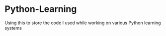# Python-Learning

Using this to store the code I used while working on various Python learning systems
